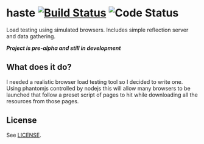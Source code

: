 # haste [![Build Status](https://travis-ci.org/jarrodconnolly/haste.svg?branch=master)](https://travis-ci.org/jarrodconnolly/haste) ![Code Status](http://img.shields.io/badge/state-pre--alpha-brightgreen.svg)

Load testing using simulated browsers. Includes simple reflection server and data gathering.

**_Project is pre-alpha and still in development_**

## What does it do?
I needed a realistic browser load testing tool so I decided to write one. Using phantomjs controlled by nodejs this will allow many browsers to be launched that follow a preset script of pages to hit while downloading all the resources from those pages.

## License
See [LICENSE](LICENSE).
